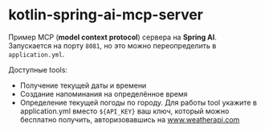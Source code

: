 # kotlin-spring-ai-mcp-server

Пример MCP (**model context protocol**) сервера на **Spring AI**. Запускается на порту `8081`, но это можно
переопределить в `application.yml`.

Доступные tools:
- Получение текущей даты и времени
- Создание напоминания на определённое время
- Определение текущей погоды по городу. Для работы tool укажите в application.yml вместо ```${API_KEY}``` ваш ключ, который можно бесплатно получить, авторизовавшись на www.weatherapi.com